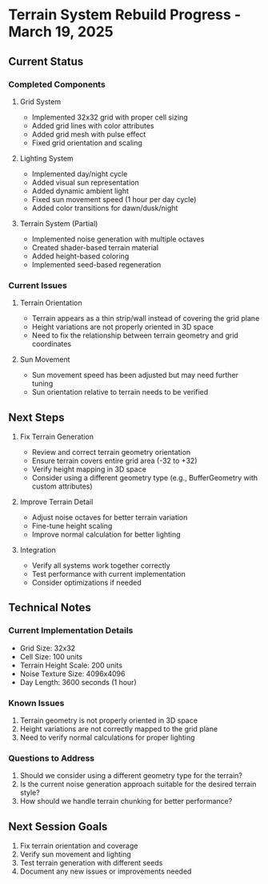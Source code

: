 # Terrain System Rebuild Progress - March 19, 2025

## Current Status

### Completed Components
1. Grid System
   - Implemented 32x32 grid with proper cell sizing
   - Added grid lines with color attributes
   - Added grid mesh with pulse effect
   - Fixed grid orientation and scaling

2. Lighting System
   - Implemented day/night cycle
   - Added visual sun representation
   - Added dynamic ambient light
   - Fixed sun movement speed (1 hour per day cycle)
   - Added color transitions for dawn/dusk/night

3. Terrain System (Partial)
   - Implemented noise generation with multiple octaves
   - Created shader-based terrain material
   - Added height-based coloring
   - Implemented seed-based regeneration

### Current Issues

1. Terrain Orientation
   - Terrain appears as a thin strip/wall instead of covering the grid plane
   - Height variations are not properly oriented in 3D space
   - Need to fix the relationship between terrain geometry and grid coordinates

2. Sun Movement
   - Sun movement speed has been adjusted but may need further tuning
   - Sun orientation relative to terrain needs to be verified

## Next Steps

1. Fix Terrain Generation
   - Review and correct terrain geometry orientation
   - Ensure terrain covers entire grid area (-32 to +32)
   - Verify height mapping in 3D space
   - Consider using a different geometry type (e.g., BufferGeometry with custom attributes)

2. Improve Terrain Detail
   - Adjust noise octaves for better terrain variation
   - Fine-tune height scaling
   - Improve normal calculation for better lighting

3. Integration
   - Verify all systems work together correctly
   - Test performance with current implementation
   - Consider optimizations if needed

## Technical Notes

### Current Implementation Details
- Grid Size: 32x32
- Cell Size: 100 units
- Terrain Height Scale: 200 units
- Noise Texture Size: 4096x4096
- Day Length: 3600 seconds (1 hour)

### Known Issues
1. Terrain geometry is not properly oriented in 3D space
2. Height variations are not correctly mapped to the grid plane
3. Need to verify normal calculations for proper lighting

### Questions to Address
1. Should we consider using a different geometry type for the terrain?
2. Is the current noise generation approach suitable for the desired terrain style?
3. How should we handle terrain chunking for better performance?

## Next Session Goals
1. Fix terrain orientation and coverage
2. Verify sun movement and lighting
3. Test terrain generation with different seeds
4. Document any new issues or improvements needed 